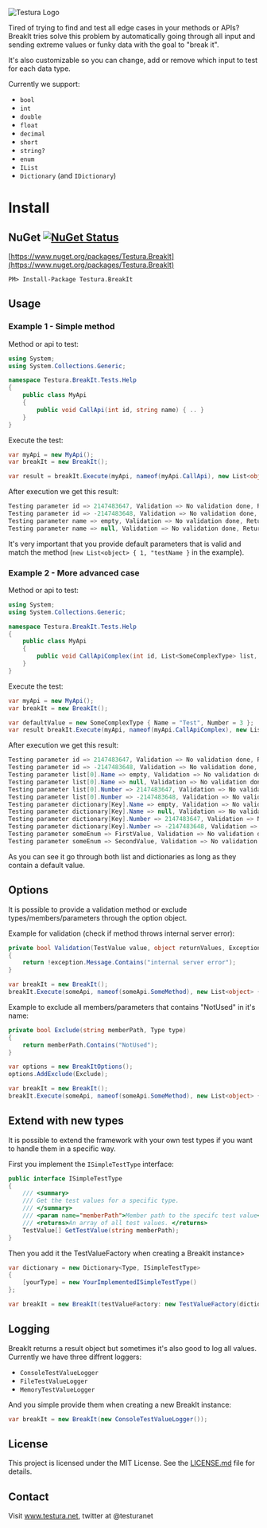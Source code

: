![Testura Logo](https://i.ibb.co/z7WTnp2/logo2.png)

Tired of trying to find and test all edge cases in your methods or APIs? BreakIt tries solve this problem by automatically going through all input and sending extreme values or funky data with the goal to "break it". 

It's also customizable so you can change, add or remove which input to test for each data type.

Currently we support: 

- `bool`
- `int`
- `double`
- `float`
- `decimal`
- `short`
- `string?`
- `enum`
- `IList`
- `Dictionary` (and `IDictionary`)


# Install

## NuGet [![NuGet Status](https://img.shields.io/nuget/v/Testura.BreakIt.svg?style=flat)](https://www.nuget.org/packages/Testura.BreakIt)

[https://www.nuget.org/packages/Testura.BreakIt](https://www.nuget.org/packages/Testura.BreakIt)
    
    PM> Install-Package Testura.BreakIt
   

## Usage

### Example 1 - Simple method

Method or api to test: 

```c#
using System;
using System.Collections.Generic;

namespace Testura.BreakIt.Tests.Help
{
    public class MyApi
    {
        public void CallApi(int id, string name) { .. }
    }
}
```
Execute the test:

```c#
var myApi = new MyApi(); 
var breakIt = new BreakIt();

var result = breakIt.Execute(myApi, nameof(myApi.CallApi), new List<object> { 1, "testName });
```

After execution we get this result: 

```c#
Testing parameter id => 2147483647, Validation => No validation done, Return value => null or no return value, Exception => No exception
Testing parameter id => -2147483648, Validation => No validation done, Return value => null or no return value, Exception => No exception
Testing parameter name => empty, Validation => No validation done, Return value => null or no return value, Exception => No exception
Testing parameter name => null, Validation => No validation done, Return value => null or no return value, Exception => No exception
```

It's very important that you provide default parameters that is valid and match the method (`new List<object> { 1, "testName }` in the example). 


### Example 2 - More advanced case

Method or api to test: 

```c#
using System;
using System.Collections.Generic;

namespace Testura.BreakIt.Tests.Help
{
    public class MyApi
    {
        public void CallApiComplex(int id, List<SomeComplexType> list, Dictionary<string, SomeComplexType> dictionary, SomeEnum someEnum) { .. }
    }
}
```

Execute the test:

```c#
var myApi = new MyApi(); 
var breakIt = new BreakIt();

var defaultValue = new SomeComplexType { Name = "Test", Number = 3 };
var result breakIt.Execute(myApi, nameof(myApi.CallApiComplex), new List<object> { 1, new List<SomeComplexType> { defaultValue }, new Dictionary<string, SomeComplexType> { ["Key"] = defaultValue }, MyApi.SomeEnum.FirstValue });
```

After execution we get this result: 

```c#
Testing parameter id => 2147483647, Validation => No validation done, Return value => null or no return value, Exception => No exception
Testing parameter id => -2147483648, Validation => No validation done, Return value => null or no return value, Exception => No exception
Testing parameter list[0].Name => empty, Validation => No validation done, Return value => null or no return value, Exception => No exception
Testing parameter list[0].Name => null, Validation => No validation done, Return value => null or no return value, Exception => No exception
Testing parameter list[0].Number => 2147483647, Validation => No validation done, Return value => null or no return value, Exception => No exception
Testing parameter list[0].Number => -2147483648, Validation => No validation done, Return value => null or no return value, Exception => No exception
Testing parameter dictionary[Key].Name => empty, Validation => No validation done, Return value => null or no return value, Exception => No exception
Testing parameter dictionary[Key].Name => null, Validation => No validation done, Return value => null or no return value, Exception => No exception
Testing parameter dictionary[Key].Number => 2147483647, Validation => No validation done, Return value => null or no return value, Exception => No exception
Testing parameter dictionary[Key].Number => -2147483648, Validation => No validation done, Return value => null or no return value, Exception => No exception
Testing parameter someEnum => FirstValue, Validation => No validation done, Return value => null or no return value, Exception => No exception
Testing parameter someEnum => SecondValue, Validation => No validation done, Return value => null or no return value, Exception => No exception
```

As you can see it go through both list and dictionaries as long as they contain a default value.

## Options 

It is possible to provide a validation method or exclude types/members/parameters through the option object.

Example for validation (check if method throws internal server error): 

```c#
private bool Validation(TestValue value, object returnValues, Exception exception)
{
	return !exception.Message.Contains("internal server error");
}
```

```c#
var breakIt = new BreakIt();
breakIt.Execute(someApi, nameof(someApi.SomeMethod), new List<object> { .. }, new BreakItOptions { Validation = Validation });
```

Example to exclude all members/parameters that contains "NotUsed" in it's name: 

```c#
private bool Exclude(string memberPath, Type type)
{
	return memberPath.Contains("NotUsed");
}
```

```c#
var options = new BreakItOptions();
options.AddExclude(Exclude);

var breakIt = new BreakIt();
breakIt.Execute(someApi, nameof(someApi.SomeMethod), new List<object> { .. }, option);
```

## Extend with new types

It is possible to extend the framework with your own test types if you want to handle them in a specific way. 

First you implement the `ISimpleTestType` interface: 

```c#
public interface ISimpleTestType
{
	/// <summary>
	/// Get the test values for a specific type.
	/// </summary>
	/// <param name="memberPath">Member path to the specifc test value</param>
	/// <returns>An array of all test values. </returns>
	TestValue[] GetTestValue(string memberPath);
}
```

Then you add it the TestValueFactory when creating a BreakIt instance> 

```c#
var dictionary = new Dictionary<Type, ISimpleTestType>
{
	[yourType] = new YourImplementedISimpleTestType()
};

var breakIt = new BreakIt(testValueFactory: new TestValueFactory(dictionary));
```

## Logging 

BreakIt returns a result object but sometimes it's also good to log all values. Currently we have three diffrent loggers: 

- `ConsoleTestValueLogger`
- `FileTestValueLogger`
- `MemoryTestValueLogger`

And you simple provide them when creating a new BreakIt instance: 

```c#
var breakIt = new BreakIt(new ConsoleTestValueLogger());
```

## License

This project is licensed under the MIT License. See the [LICENSE.md](LICENSE.md) file for details.

## Contact

Visit <a href="http://www.testura.net">www.testura.net</a>, twitter at @testuranet
